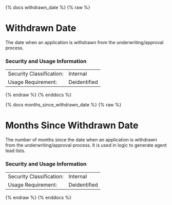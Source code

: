 {% docs withdrawn_date %}
{% raw %}

<a name="withdrawn_date"></a>
# Withdrawn Date
The date when an application is withdrawn from the underwriting/approval process.

### Security and Usage Information
|                          |              |
|--------------------------|--------------|
| Security Classification: | Internal     |
| Usage Requirement:       | Deidentified |

{% endraw %}
{% enddocs %}


{% docs months_since_withdrawn_date %}
{% raw %}

<a name="months_since_withdrawn_date"></a>
# Months Since Withdrawn Date
The number of months since the date when an application is withdrawn from the underwriting/approval 
process. It is used in logic to generate agent lead lists. 

### Security and Usage Information
|                          |              |
|--------------------------|--------------|
| Security Classification: | Internal     |
| Usage Requirement:       | Deidentified |

{% endraw %}
{% enddocs %}
